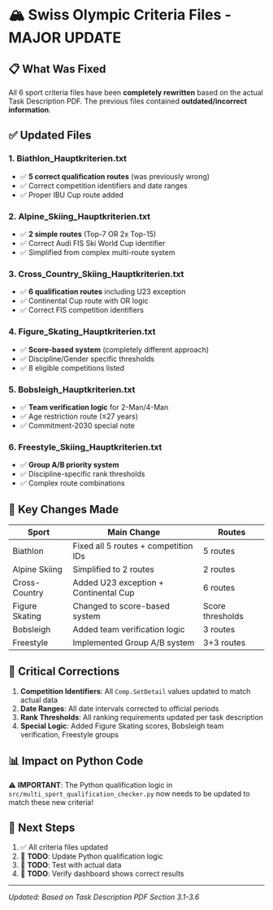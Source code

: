 # 🏔️ Swiss Olympic Criteria Files - MAJOR UPDATE

## 📋 What Was Fixed

All 6 sport criteria files have been **completely rewritten** based on the actual Task Description PDF. The previous files contained **outdated/incorrect information**.

## ✅ Updated Files

### 1. **Biathlon_Hauptkriterien.txt**
- ✅ **5 correct qualification routes** (was previously wrong)
- ✅ Correct competition identifiers and date ranges
- ✅ Proper IBU Cup route added

### 2. **Alpine_Skiing_Hauptkriterien.txt** 
- ✅ **2 simple routes** (Top-7 OR 2x Top-15)
- ✅ Correct Audi FIS Ski World Cup identifier
- ✅ Simplified from complex multi-route system

### 3. **Cross_Country_Skiing_Hauptkriterien.txt**
- ✅ **6 qualification routes** including U23 exception
- ✅ Continental Cup route with OR logic
- ✅ Correct FIS competition identifiers

### 4. **Figure_Skating_Hauptkriterien.txt**
- ✅ **Score-based system** (completely different approach)
- ✅ Discipline/Gender specific thresholds
- ✅ 8 eligible competitions listed

### 5. **Bobsleigh_Hauptkriterien.txt**
- ✅ **Team verification logic** for 2-Man/4-Man
- ✅ Age restriction route (≤27 years)
- ✅ Commitment-2030 special note

### 6. **Freestyle_Skiing_Hauptkriterien.txt**
- ✅ **Group A/B priority system**
- ✅ Discipline-specific rank thresholds
- ✅ Complex route combinations

## 🔧 Key Changes Made

| Sport | Main Change | Routes |
|-------|-------------|---------|
| Biathlon | Fixed all 5 routes + competition IDs | 5 routes |
| Alpine Skiing | Simplified to 2 routes | 2 routes |
| Cross-Country | Added U23 exception + Continental Cup | 6 routes |
| Figure Skating | Changed to score-based system | Score thresholds |
| Bobsleigh | Added team verification logic | 3 routes |
| Freestyle | Implemented Group A/B system | 3+3 routes |

## 🚨 Critical Corrections

1. **Competition Identifiers**: All `Comp.SetDetail` values updated to match actual data
2. **Date Ranges**: All date intervals corrected to official periods  
3. **Rank Thresholds**: All ranking requirements updated per task description
4. **Special Logic**: Added Figure Skating scores, Bobsleigh team verification, Freestyle groups

## 📊 Impact on Python Code

⚠️ **IMPORTANT**: The Python qualification logic in `src/multi_sport_qualification_checker.py` now needs to be updated to match these new criteria!

## 🎯 Next Steps

1. ✅ All criteria files updated
2. 🔄 **TODO**: Update Python qualification logic
3. 🔄 **TODO**: Test with actual data
4. 🔄 **TODO**: Verify dashboard shows correct results

---
*Updated: Based on Task Description PDF Section 3.1-3.6*
